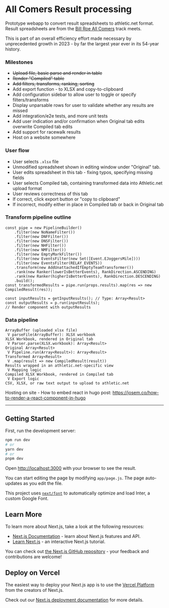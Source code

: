 # All Comers Result processing

Prototype webapp to convert result spreadsheets to athletic.net format. Result
spreadsheets are from the [Bill Roe All Comers](https://clubnorthwest.org/all-comers)
track meets.

This is part of an overall efficiency effort made necessary by unprecedented
growth in 2023 - by far the largest year ever in its 54-year history.

### Milestones
 * ~~Upload file, basic parse and render in table~~
 * ~~Render "Compiled" table~~
 * ~~Add filters, transforms, ranking, sorting~~
 * Add export function - to XLSX and copy-to-clipboard
 * Add configuration sidebar to allow user to toggle or specify filters/transforms
 * Display unparsable rows for user to validate whether any results are missed
 * Add integration/e2e tests, and more unit tests
 * Add user indication and/or confirmation when Original tab edits overwrite
   Compiled tab edits
 * Add support for racewalk results
 * Host on a website somewhere

### User flow
 * User selects `.xlsx` file
 * Unmodified spreadsheet shown in editing window under "Original" tab.
 * User edits spreadsheet in this tab - fixing typos, specifying missing fields
 * User selects Compiled tab, containing transformed data into Athletic.net upload format
 * User reviews correctness of this tab
 * If correct, click export button or "copy to clipboard"
 * If incorrect, modify either in place in Compiled tab or back in Original tab

### Transform pipeline outline
```
const pipe = new PipelineBuilder()
    .filter(new NoNameFilter())
    .filter(new DNFFilter())
    .filter(new DNSFilter())
    .filter(new NHFilter())
    .filter(new NMFilter())
    .filter(new EmptyMarkFilter())
    .filter(new EventsFilter(new Set([Event.EJoggersMile])))
    .filter(new EventsFilter(RELAY_EVENTS))
    .transform(new AddUnattachedIfEmptyTeamTransformer())
    .rank(new Ranker(lowerIsBetterEvents), RankDirection.ASCENDING)
    .rank(new Ranker(higherIsBetterEvents), RankDirection.DESCENDING)
    .build();
const transformedResults = pipe.run(props.results).map(res => new CompiledResult(res));

const inputResults = getInputResults(); // Type: Array<Result>
const outputResults = p.run(inputResults);
// Render component with outputResults
```

### Data pipeline
```
ArrayBuffer (uploaded xlsx file)
 V parseFile(ArrayBuffer): XLSX workbook
XLSX Workbook, rendered in Original tab
 V Parser.parse(XLSX.workbook): Array<Result>
Original Array<Result>
 V Pipeline.run(Array<Result>): Array<Result>
Transformed Array<Result>
 V .map(result => new CompiledResult(result))
Results wrapped in an athletic.net-specific view
 V Mapping logic
Compiled XLSX Workbook, rendered in Compiled tab
 V Export logic
CSV, XLSX, or raw text output to upload to athletic.net
```

Hosting on site - How to embed react in hugo post:
https://josem.co/how-to-render-a-react-component-in-hugo

--------

## Getting Started

First, run the development server:

```bash
npm run dev
# or
yarn dev
# or
pnpm dev
```

Open [http://localhost:3000](http://localhost:3000) with your browser to see the result.

You can start editing the page by modifying `app/page.js`. The page auto-updates as you edit the file.

This project uses [`next/font`](https://nextjs.org/docs/basic-features/font-optimization) to automatically optimize and load Inter, a custom Google Font.

## Learn More

To learn more about Next.js, take a look at the following resources:

- [Next.js Documentation](https://nextjs.org/docs) - learn about Next.js features and API.
- [Learn Next.js](https://nextjs.org/learn) - an interactive Next.js tutorial.

You can check out [the Next.js GitHub repository](https://github.com/vercel/next.js/) - your feedback and contributions are welcome!

## Deploy on Vercel

The easiest way to deploy your Next.js app is to use the [Vercel Platform](https://vercel.com/new?utm_medium=default-template&filter=next.js&utm_source=create-next-app&utm_campaign=create-next-app-readme) from the creators of Next.js.

Check out our [Next.js deployment documentation](https://nextjs.org/docs/deployment) for more details.
